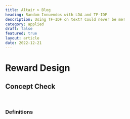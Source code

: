 ```yaml
---
title: Altair > Blog
heading: Random Innuendos with LDA and TF-IDF
description: Using TF-IDF on text? Could never be me!
category: applied
draft: false
featured: true
layout: article
date: 2022-12-21
---
```


# Reward Design

## Concept Check
 
 &nbsp;
 
### Definitions
